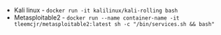 - Kali linux - ```docker run -it kalilinux/kali-rolling bash```
- Metasploitable2 - ```docker run --name container-name -it tleemcjr/metasploitable2:latest sh -c "/bin/services.sh && bash"```
